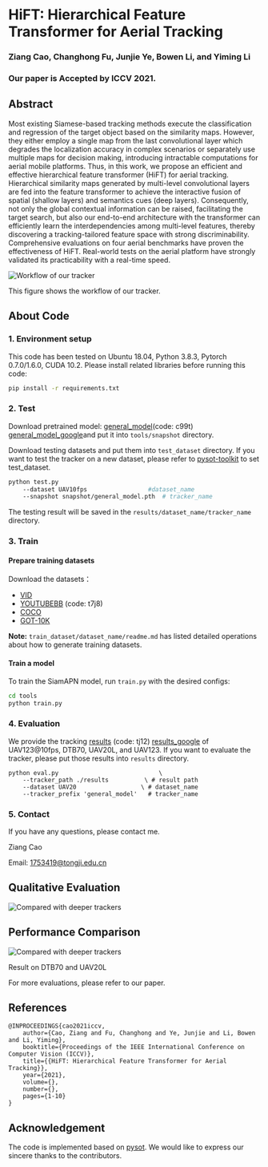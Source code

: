 # HiFT: Hierarchical Feature Transformer for Aerial Tracking

### Ziang Cao, Changhong Fu, Junjie Ye, Bowen Li, and Yiming Li

### Our paper is Accepted by ICCV 2021.

## Abstract
Most existing Siamese-based tracking methods execute the classification and regression of the target object based on the similarity maps. However, they either employ a single map from the last convolutional layer which degrades the localization accuracy in complex scenarios or separately use multiple maps for decision making, introducing intractable computations for aerial mobile platforms. Thus, in this work, we propose an efficient and effective hierarchical feature transformer (HiFT) for aerial tracking. Hierarchical similarity maps generated by multi-level convolutional layers are fed into the feature transformer to achieve the interactive fusion of spatial (shallow layers) and semantics cues (deep layers). Consequently, not only the global contextual information can be raised, facilitating the target search, but also our end-to-end architecture with the transformer can efficiently learn the interdependencies among multi-level features, thereby discovering a tracking-tailored feature space with strong discriminability. Comprehensive evaluations on four aerial benchmarks have proven the effectiveness of HiFT. Real-world tests on the aerial platform have strongly validated its practicability with a real-time speed.

![Workflow of our tracker](https://github.com/vision4robotics/HiFT/blob/main/image/3.jpg)

This figure shows the workflow of our tracker.

## About Code
### 1. Environment setup
This code has been tested on Ubuntu 18.04, Python 3.8.3, Pytorch 0.7.0/1.6.0, CUDA 10.2.
Please install related libraries before running this code: 
```bash
pip install -r requirements.txt
```

### 2. Test
Download pretrained model: [general_model](https://pan.baidu.com/s/1QeU7OcTqHksZXscBq3skiw)(code: c99t) [general_model_google](https://drive.google.com/file/d/1X8vScXvZ1QohbqzE9EAheQ_yaJCTslSA/view?usp=sharing)and put it into `tools/snapshot` directory.

Download testing datasets and put them into `test_dataset` directory. If you want to test the tracker on a new dataset, please refer to [pysot-toolkit](https://github.com/StrangerZhang/pysot-toolkit) to set test_dataset.

```bash 
python test.py                                
	--dataset UAV10fps                 #dataset_name
	--snapshot snapshot/general_model.pth  # tracker_name
```
The testing result will be saved in the `results/dataset_name/tracker_name` directory.

### 3. Train

#### Prepare training datasets

Download the datasets：
* [VID](http://image-net.org/challenges/LSVRC/2017/)
* [YOUTUBEBB](https://pan.baidu.com/s/1ZTdfqvhIRneGFXur-sCjgg) (code: t7j8)
* [COCO](http://cocodataset.org)
* [GOT-10K](http://got-10k.aitestunion.com/downloads)


**Note:** `train_dataset/dataset_name/readme.md` has listed detailed operations about how to generate training datasets.


#### Train a model
To train the SiamAPN model, run `train.py` with the desired configs:

```bash
cd tools
python train.py
```

### 4. Evaluation
We provide the tracking [results](https://pan.baidu.com/s/1RVSiq7XUJCQnyXtoRq9SYg) (code: tj12) [results_google](https://drive.google.com/file/d/1OjwuX1i-UxzzMxngrDIc-OqY9e9iV2nI/view?usp=sharing) of UAV123@10fps, DTB70, UAV20L, and UAV123. If you want to evaluate the tracker, please put those results into  `results` directory.
```
python eval.py 	                          \
	--tracker_path ./results          \ # result path
	--dataset UAV20                  \ # dataset_name
	--tracker_prefix 'general_model'   # tracker_name
```

### 5. Contact
If you have any questions, please contact me.

Ziang Cao

Email: [1753419@tongji.edu.cn](1753419@tongji.edu.cn)

## Qualitative Evaluation

![Compared with deeper trackers](https://github.com/vision4robotics/HiFT/blob/main/image/2.png)

## Performance Comparison

![Compared with deeper trackers](https://github.com/vision4robotics/HiFT/blob/main/image/1.png)

Result on DTB70 and UAV20L

For more evaluations, please refer to our paper.

## References 

```
@INPROCEEDINGS{cao2021iccv,       
	author={Cao, Ziang and Fu, Changhong and Ye, Junjie and Li, Bowen and Li, Yiming},   
	booktitle={Proceedings of the IEEE International Conference on Computer Vision (ICCV)}, 
	title={{HiFT: Hierarchical Feature Transformer for Aerial Tracking}},
	year={2021},
	volume={},
	number={},
	pages={1-10}
}

```

## Acknowledgement
The code is implemented based on [pysot](https://github.com/STVIR/pysot). We would like to express our sincere thanks to the contributors.